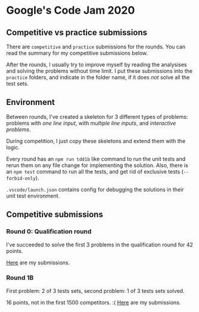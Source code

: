 # Google's Code Jam 2020
## Competitive vs practice submissions
There are `competitive` and `practice` submissions for the rounds. You can read the summary for my competitive submissions below.

After the rounds, I usually try to improve myself by reading the analysises and solving the problems without time limit. I put these submissions into the `practice` folders, and indicate in the folder name, if it does *not* solve all the test sets.

## Environment
Between rounds, I've created a skeleton for 3 different types of problems: problems with *one line input*, with *multiple line inputs*, and *interactive problems*.

During competition, I just copy these skeletons and extend them with the logic.

Every round has an `npm run tdd1b` like command to run the unit tests and rerun them on any file change for implementing the solution. Also, there is an `npm test` command to run all the tests, and get rid of exclusive tests (`--forbid-only`).

`.vscode/launch.json` contains config for debugging the solutions in their unit test environment.

## Competitive submissions
### Round 0: Qualification round
I've succeeded to solve the first 3 problems in the qualification round for 42 points.

[Here](https://codingcompetitions.withgoogle.com/codejam/submissions/000000000019fd27/Z2VyZ29vbw) are my submissions.

### Round 1B
First problem: 2 of 3 tests sets,
second problem: 1 of 3 tests sets solved.

16 points, not in the first 1500 competitors. :( [Here](https://codingcompetitions.withgoogle.com/codejam/submissions/000000000019fef2/Z2VyZ29vbw) are my submissions.